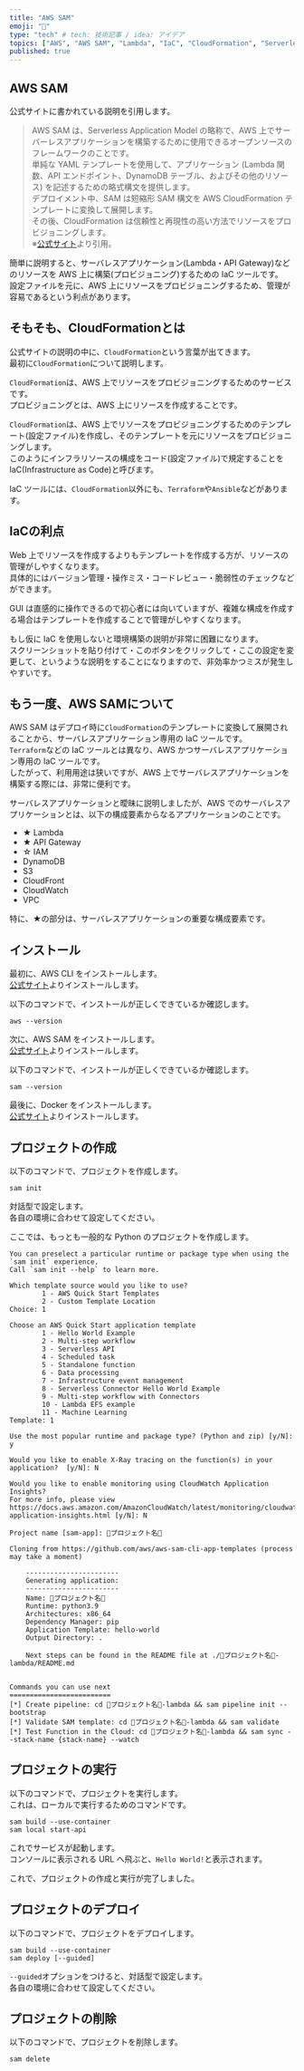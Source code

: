 ```yaml
---
title: "AWS SAM"
emoji: "💬"
type: "tech" # tech: 技術記事 / idea: アイデア
topics: ["AWS", "AWS SAM", "Lambda", "IaC", "CloudFormation", "Serverless"]
published: true
---
```


## AWS SAM

公式サイトに書かれている説明を引用します。  

> AWS SAM は、Serverless Application Model の略称で、AWS 上でサーバーレスアプリケーションを構築するために使用できるオープンソースのフレームワークのことです。  
> 単純な YAML テンプレートを使用して、アプリケーション (Lambda 関数、API エンドポイント、DynamoDB テーブル、およびその他のリソース) を記述するための略式構文を提供します。  
> デプロイメント中、SAM は短縮形 SAM 構文を AWS CloudFormation テンプレートに変換して展開します。  
> その後、CloudFormation は信頼性と再現性の高い方法でリソースをプロビジョニングします。  
> ※[公式サイト](https://aws.amazon.com/jp/blogs/news/aws-serverless-application-model-sam-command-line-interface-build-test-and-debug-serverless-apps-locally/)より引用。  

簡単に説明すると、サーバレスアプリケーション(Lambda・API Gateway)などのリソースを AWS 上に構築(プロビジョニング)するための IaC ツールです。  
設定ファイルを元に、AWS 上にリソースをプロビジョニングするため、管理が容易であるという利点があります。  

## そもそも、CloudFormationとは

公式サイトの説明の中に、`CloudFormation`という言葉が出てきます。  
最初に`CloudFormation`について説明します。  

`CloudFormation`は、AWS 上でリソースをプロビジョニングするためのサービスです。  
プロビジョニングとは、AWS 上にリソースを作成することです。  

`CloudFormation`は、AWS 上でリソースをプロビジョニングするためのテンプレート(設定ファイル)を作成し、そのテンプレートを元にリソースをプロビジョニングします。  
このようにインフラリソースの構成をコード(設定ファイル)で規定することを IaC(Infrastructure as Code)と呼びます。  

IaC ツールには、`CloudFormation`以外にも、`Terraform`や`Ansible`などがあります。  

## IaCの利点

Web 上でリソースを作成するよりもテンプレートを作成する方が、リソースの管理がしやすくなります。  
具体的にはバージョン管理・操作ミス・コードレビュー・脆弱性のチェックなどができます。  

GUI は直感的に操作できるので初心者には向いていますが、複雑な構成を作成する場合はテンプレートを作成することで管理がしやすくなります。  

もし仮に IaC を使用しないと環境構築の説明が非常に困難になります。  
スクリーンショットを貼り付けて・このボタンをクリックして・ここの設定を変更して、というような説明をすることになりますので、非効率かつミスが発生しやすいです。  

## もう一度、AWS SAMについて

AWS SAM はデプロイ時に`CloudFormation`のテンプレートに変換して展開されることから、サーバレスアプリケーション専用の IaC ツールです。  
`Terraform`などの IaC ツールとは異なり、AWS かつサーバレスアプリケーション専用の IaC ツールです。  
したがって、利用用途は狭いですが、AWS 上でサーバレスアプリケーションを構築する際には、非常に便利です。  

サーバレスアプリケーションと曖昧に説明しましたが、AWS でのサーバレスアプリケーションとは、以下の構成要素からなるアプリケーションのことです。  

- ★ Lambda
- ★ API Gateway
- ☆ IAM
- DynamoDB
- S3
- CloudFront
- CloudWatch
- VPC

特に、★の部分は、サーバレスアプリケーションの重要な構成要素です。  

## インストール

最初に、AWS CLI をインストールします。  
[公式サイト](https://docs.aws.amazon.com/ja_jp/cli/latest/userguide/install-cliv2.html)よりインストールします。  

以下のコマンドで、インストールが正しくできているか確認します。  

```shell
aws --version
```

次に、AWS SAM をインストールします。  
[公式サイト](https://docs.aws.amazon.com/ja_jp/serverless-application-model/latest/developerguide/serverless-sam-cli-install.html)よりインストールします。  

以下のコマンドで、インストールが正しくできているか確認します。  

```shell
sam --version
```

最後に、Docker をインストールします。  
[公式サイト](https://docs.docker.com/get-docker/)よりインストールします。  

## プロジェクトの作成

以下のコマンドで、プロジェクトを作成します。  

```shell
sam init
```

対話型で設定します。  
各自の環境に合わせて設定してください。  

ここでは、もっとも一般的な Python のプロジェクトを作成します。  

```shell
You can preselect a particular runtime or package type when using the `sam init` experience.
Call `sam init --help` to learn more.

Which template source would you like to use?
        1 - AWS Quick Start Templates
        2 - Custom Template Location
Choice: 1

Choose an AWS Quick Start application template
        1 - Hello World Example
        2 - Multi-step workflow
        3 - Serverless API
        4 - Scheduled task
        5 - Standalone function
        6 - Data processing
        7 - Infrastructure event management
        8 - Serverless Connector Hello World Example
        9 - Multi-step workflow with Connectors
        10 - Lambda EFS example
        11 - Machine Learning
Template: 1

Use the most popular runtime and package type? (Python and zip) [y/N]: y

Would you like to enable X-Ray tracing on the function(s) in your application?  [y/N]: N

Would you like to enable monitoring using CloudWatch Application Insights?
For more info, please view https://docs.aws.amazon.com/AmazonCloudWatch/latest/monitoring/cloudwatch-application-insights.html [y/N]: N

Project name [sam-app]: 🐙プロジェクト名🐙

Cloning from https://github.com/aws/aws-sam-cli-app-templates (process may take a moment)

    -----------------------
    Generating application:
    -----------------------
    Name: 🐙プロジェクト名🐙
    Runtime: python3.9
    Architectures: x86_64
    Dependency Manager: pip
    Application Template: hello-world
    Output Directory: .

    Next steps can be found in the README file at ./🐙プロジェクト名🐙-lambda/README.md


Commands you can use next
=========================
[*] Create pipeline: cd 🐙プロジェクト名🐙-lambda && sam pipeline init --bootstrap
[*] Validate SAM template: cd 🐙プロジェクト名🐙-lambda && sam validate
[*] Test Function in the Cloud: cd 🐙プロジェクト名🐙-lambda && sam sync --stack-name {stack-name} --watch
```

## プロジェクトの実行

以下のコマンドで、プロジェクトを実行します。  
これは、ローカルで実行するためのコマンドです。  

```shell
sam build --use-container
sam local start-api
```

これでサービスが起動します。  
コンソールに表示される URL へ飛ぶと、`Hello World!`と表示されます。  

これで、プロジェクトの作成と実行が完了しました。  

## プロジェクトのデプロイ

以下のコマンドで、プロジェクトをデプロイします。  

```shell
sam build --use-container
sam deploy [--guided]
```

`--guided`オプションをつけると、対話型で設定します。  
各自の環境に合わせて設定してください。  

## プロジェクトの削除

以下のコマンドで、プロジェクトを削除します。  

```shell
sam delete
```
